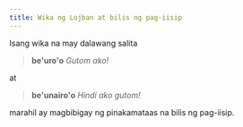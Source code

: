 ```yaml
---
title: Wika ng Lojban at bilis ng pag-iisip
---
```


<div class="lojbo simple_blockquotes"></div>

Isang wika na may dalawang salita

> **be'uro'o**
> _Gutom ako!_

at

> **be'unairo'o**
> _Hindi ako gutom!_

marahil ay magbibigay ng pinakamataas na bilis ng pag-iisip.
